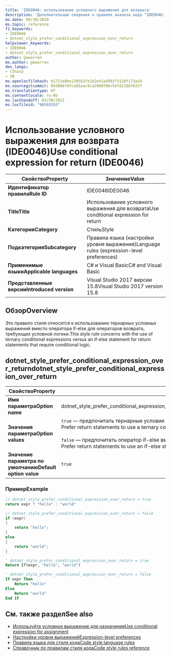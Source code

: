 ```yaml
---
title: 'IDE0046: использование условного выражения для возврата'
description: 'Дополнительные сведения о правиле анализа кода "IDE0046: использование условного выражения для возврата"'
ms.date: 09/30/2020
ms.topic: reference
f1_keywords:
- IDE0046
- dotnet_style_prefer_conditional_expression_over_return
helpviewer_keywords:
- IDE0046
- dotnet_style_prefer_conditional_expression_over_return
author: gewarren
ms.author: gewarren
dev_langs:
- CSharp
- VB
ms.openlocfilehash: 61713e0be1305b2fe1b2e41ad991f3110f173a54
ms.sourcegitcommit: 05d0087dfca85aac9ca2960f86c5efd218bf833f
ms.translationtype: HT
ms.contentlocale: ru-RU
ms.lasthandoff: 03/30/2021
ms.locfileid: "96593293"
---
```

# <a name="use-conditional-expression-for-return-ide0046"></a><span data-ttu-id="cff2b-103">Использование условного выражения для возврата (IDE0046)</span><span class="sxs-lookup"><span data-stu-id="cff2b-103">Use conditional expression for return (IDE0046)</span></span>

|<span data-ttu-id="cff2b-104">Свойство</span><span class="sxs-lookup"><span data-stu-id="cff2b-104">Property</span></span>|<span data-ttu-id="cff2b-105">Значение</span><span class="sxs-lookup"><span data-stu-id="cff2b-105">Value</span></span>|
|-|-|
| <span data-ttu-id="cff2b-106">**Идентификатор правила**</span><span class="sxs-lookup"><span data-stu-id="cff2b-106">**Rule ID**</span></span> | <span data-ttu-id="cff2b-107">IDE0046</span><span class="sxs-lookup"><span data-stu-id="cff2b-107">IDE0046</span></span> |
| <span data-ttu-id="cff2b-108">**Title**</span><span class="sxs-lookup"><span data-stu-id="cff2b-108">**Title**</span></span> | <span data-ttu-id="cff2b-109">Использование условного выражения для возврата</span><span class="sxs-lookup"><span data-stu-id="cff2b-109">Use conditional expression for return</span></span> |
| <span data-ttu-id="cff2b-110">**Категория**</span><span class="sxs-lookup"><span data-stu-id="cff2b-110">**Category**</span></span> | <span data-ttu-id="cff2b-111">Стиль</span><span class="sxs-lookup"><span data-stu-id="cff2b-111">Style</span></span> |
| <span data-ttu-id="cff2b-112">**Подкатегория**</span><span class="sxs-lookup"><span data-stu-id="cff2b-112">**Subcategory**</span></span> | <span data-ttu-id="cff2b-113">Правила языка (настройки уровня выражения)</span><span class="sxs-lookup"><span data-stu-id="cff2b-113">Language rules (expression-level preferences)</span></span> |
| <span data-ttu-id="cff2b-114">**Применимые языки**</span><span class="sxs-lookup"><span data-stu-id="cff2b-114">**Applicable languages**</span></span> | <span data-ttu-id="cff2b-115">C# и Visual Basic</span><span class="sxs-lookup"><span data-stu-id="cff2b-115">C# and Visual Basic</span></span> |
| <span data-ttu-id="cff2b-116">**Представленные версии**</span><span class="sxs-lookup"><span data-stu-id="cff2b-116">**Introduced version**</span></span> | <span data-ttu-id="cff2b-117">Visual Studio 2017 версии 15.8</span><span class="sxs-lookup"><span data-stu-id="cff2b-117">Visual Studio 2017 version 15.8</span></span> |

## <a name="overview"></a><span data-ttu-id="cff2b-118">Обзор</span><span class="sxs-lookup"><span data-stu-id="cff2b-118">Overview</span></span>

<span data-ttu-id="cff2b-119">Это правило стиля относится к использованию тернарных условных выражений вместо оператора if-else для операторов возврата, требующих условной логики.</span><span class="sxs-lookup"><span data-stu-id="cff2b-119">This style rule concerns with the use of ternary conditional expressions versus an if-else statement for return statements that require conditional logic.</span></span>

## <a name="dotnet_style_prefer_conditional_expression_over_return"></a><span data-ttu-id="cff2b-120">dotnet_style_prefer_conditional_expression_over_return</span><span class="sxs-lookup"><span data-stu-id="cff2b-120">dotnet_style_prefer_conditional_expression_over_return</span></span>

|<span data-ttu-id="cff2b-121">Свойство</span><span class="sxs-lookup"><span data-stu-id="cff2b-121">Property</span></span>|<span data-ttu-id="cff2b-122">Значение</span><span class="sxs-lookup"><span data-stu-id="cff2b-122">Value</span></span>|
|-|-|
| <span data-ttu-id="cff2b-123">**Имя параметра**</span><span class="sxs-lookup"><span data-stu-id="cff2b-123">**Option name**</span></span> | <span data-ttu-id="cff2b-124">dotnet_style_prefer_conditional_expression_over_return</span><span class="sxs-lookup"><span data-stu-id="cff2b-124">dotnet_style_prefer_conditional_expression_over_return</span></span>
| <span data-ttu-id="cff2b-125">**Значения параметра**</span><span class="sxs-lookup"><span data-stu-id="cff2b-125">**Option values**</span></span> | <span data-ttu-id="cff2b-126">`true` — предпочитать тернарные условия вместо оператора if-else в операторах возврата (return).</span><span class="sxs-lookup"><span data-stu-id="cff2b-126">`true` - Prefer return statements to use a ternary conditional over an if-else statement</span></span><br /><br /><span data-ttu-id="cff2b-127">`false` — предпочитать оператор if-else вместо тернарного условия в операторах возврата (return).</span><span class="sxs-lookup"><span data-stu-id="cff2b-127">`false` - Prefer return statements to use an if-else statement over a ternary conditional</span></span> |
| <span data-ttu-id="cff2b-128">**Значение параметра по умолчанию**</span><span class="sxs-lookup"><span data-stu-id="cff2b-128">**Default option value**</span></span> | `true` |

### <a name="example"></a><span data-ttu-id="cff2b-129">Пример</span><span class="sxs-lookup"><span data-stu-id="cff2b-129">Example</span></span>

```csharp
// dotnet_style_prefer_conditional_expression_over_return = true
return expr ? "hello" : "world"

// dotnet_style_prefer_conditional_expression_over_return = false
if (expr)
{
    return "hello";
}
else
{
    return "world";
}
```

```vb
' dotnet_style_prefer_conditional_expression_over_return = true
Return If(expr, "hello", "world")

' dotnet_style_prefer_conditional_expression_over_return = false
If expr Then
    Return "hello"
Else
    Return "world"
End If
```

## <a name="see-also"></a><span data-ttu-id="cff2b-130">См. также раздел</span><span class="sxs-lookup"><span data-stu-id="cff2b-130">See also</span></span>

- [<span data-ttu-id="cff2b-131">Используйте условное выражение для назначения</span><span class="sxs-lookup"><span data-stu-id="cff2b-131">Use conditional expression for assignment</span></span>](ide0045.md)
- [<span data-ttu-id="cff2b-132">Настройки уровня выражений</span><span class="sxs-lookup"><span data-stu-id="cff2b-132">Expression-level preferences</span></span>](expression-level-preferences.md)
- [<span data-ttu-id="cff2b-133">Правила языка для стиля кода</span><span class="sxs-lookup"><span data-stu-id="cff2b-133">Code style language rules</span></span>](language-rules.md)
- [<span data-ttu-id="cff2b-134">Справочник по правилам стиля кода</span><span class="sxs-lookup"><span data-stu-id="cff2b-134">Code style rules reference</span></span>](index.md)
